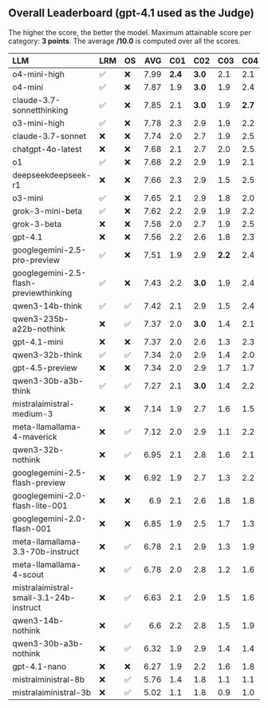 ## Overall Leaderboard (gpt-4.1 used as the Judge)

The higher the score, the better the model.
Maximum attainable score per category: **3 points**.
The average **/10.0** is computed over all the scores.

| LLM                                     | LRM                | OS                 |   AVG | C01     | C02     | C03     | C04     | C05     | C06     | C07     | C08     | C09     | C10     | C11     | C12     | C13     |
|:----------------------------------------|:-------------------|:-------------------|------:|:--------|:--------|:--------|:--------|:--------|:--------|:--------|:--------|:--------|:--------|:--------|:--------|:--------|
| o4-mini-high                            | :white_check_mark: | :x:                |  7.99 | **2.4** | **3.0** | 2.1     | 2.1     | 1.9     | **2.9** | 2.4     | 2.4     | 2.9     | 1.7     | 2.1     | 2.5     | 2.8     |
| o4-mini                                 | :white_check_mark: | :x:                |  7.87 | 1.9     | **3.0** | 1.9     | 2.4     | 1.9     | 2.7     | 2.5     | 2.2     | 2.8     | 1.9     | 2.3     | 2.6     | 2.6     |
| claude-3.7-sonnetthinking               | :white_check_mark: | :x:                |  7.85 | 2.1     | **3.0** | 1.9     | **2.7** | 1.9     | 2.8     | 2.5     | 2.2     | 2.8     | 1.4     | 2.2     | 2.6     | 2.7     |
| o3-mini-high                            | :white_check_mark: | :x:                |  7.78 | 2.3     | 2.9     | 1.9     | 2.2     | 2.1     | 2.8     | 2.2     | 2.3     | **2.9** | 1.5     | 2.2     | 2.4     | 2.6     |
| claude-3.7-sonnet                       | :x:                | :x:                |  7.74 | 2.0     | 2.7     | 1.9     | 2.5     | 1.8     | 2.5     | 2.4     | **2.4** | **2.9** | 1.8     | 2.0     | 2.6     | 2.7     |
| chatgpt-4o-latest                       | :x:                | :x:                |  7.68 | 2.1     | 2.7     | 2.0     | 2.5     | 1.9     | 2.8     | 2.5     | 1.6     | 2.7     | 1.4     | **2.4** | 2.5     | 2.7     |
| o1                                      | :white_check_mark: | :x:                |  7.68 | 2.2     | 2.9     | 1.9     | 2.1     | 2.0     | 2.5     | 2.5     | 2.4     | 2.8     | 1.6     | 2.0     | 2.4     | 2.7     |
| deepseekdeepseek-r1                     | :x:                | :x:                |  7.66 | 2.3     | 2.9     | 1.5     | 2.5     | 1.4     | 2.9     | 2.5     | 2.2     | 2.9     | 1.6     | 2.2     | 2.5     | 2.7     |
| o3-mini                                 | :white_check_mark: | :x:                |  7.65 | 2.1     | 2.9     | 1.8     | 2.0     | 2.0     | 2.8     | 2.5     | 2.2     | 2.8     | 1.4     | 1.9     | 2.4     | 2.8     |
| grok-3-mini-beta                        | :white_check_mark: | :x:                |  7.62 | 2.2     | 2.9     | 1.9     | 2.2     | 1.4     | 2.7     | 2.5     | 2.2     | 2.9     | 1.5     | 2.1     | **2.8** | 2.5     |
| grok-3-beta                             | :x:                | :x:                |  7.58 | 2.0     | 2.7     | 1.9     | 2.5     | 1.6     | 2.8     | **2.6** | 1.6     | 2.8     | 1.6     | 2.1     | 2.7     | 2.7     |
| gpt-4.1                                 | :x:                | :x:                |  7.56 | 2.2     | 2.6     | 1.8     | 2.3     | **2.2** | 2.8     | 2.4     | 1.6     | 2.8     | 1.2     | 2.3     | **2.8** | 2.6     |
| googlegemini-2.5-pro-preview            | :white_check_mark: | :x:                |  7.51 | 1.9     | 2.9     | **2.2** | 2.4     | 1.3     | 2.5     | 2.5     | 2.2     | **2.9** | 1.4     | 2.0     | 2.4     | 2.7     |
| googlegemini-2.5-flash-previewthinking  | :white_check_mark: | :x:                |  7.43 | 2.2     | **3.0** | 1.9     | 2.4     | 1.0     | 2.8     | 2.2     | 2.0     | 2.6     | 1.7     | 2.1     | 2.5     | 2.5     |
| qwen3-14b-think                         | :white_check_mark: | :white_check_mark: |  7.42 | 2.1     | 2.9     | 1.5     | 2.4     | 1.1     | 2.7     | 2.4     | 2.2     | 2.7     | 1.5     | 2.2     | 2.5     | 2.8     |
| qwen3-235b-a22b-nothink                 | :x:                | :white_check_mark: |  7.37 | 2.0     | **3.0** | 1.4     | 2.1     | 1.1     | 2.6     | 2.5     | 1.8     | **2.9** | **1.9** | 2.1     | 2.6     | 2.6     |
| gpt-4.1-mini                            | :x:                | :x:                |  7.37 | 2.0     | 2.6     | 1.3     | 2.3     | 1.6     | 2.8     | 2.3     | 2.2     | 2.8     | 1.1     | 2.2     | 2.7     | 2.6     |
| qwen3-32b-think                         | :white_check_mark: | :white_check_mark: |  7.34 | 2.0     | 2.9     | 1.4     | 2.0     | 1.6     | 2.8     | 2.5     | 1.4     | **2.9** | 1.6     | 2.3     | 2.5     | 2.7     |
| gpt-4.5-preview                         | :x:                | :x:                |  7.34 | 2.0     | 2.9     | 1.7     | 1.7     | 1.4     | 2.8     | 2.5     | 1.8     | 2.8     | 1.6     | 2.3     | 2.4     | 2.7     |
| qwen3-30b-a3b-think                     | :white_check_mark: | :white_check_mark: |  7.27 | 2.1     | **3.0** | 1.4     | 2.2     | 1.1     | 2.8     | 2.1     | 1.9     | **2.9** | 1.5     | 2.1     | 2.6     | 2.6     |
| mistralaimistral-medium-3               | :x:                | :x:                |  7.14 | 1.9     | 2.7     | 1.6     | 1.5     | 1.4     | 2.9     | 2.5     | 1.4     | **2.9** | 1.4     | 2.2     | 2.6     | **2.8** |
| meta-llamallama-4-maverick              | :x:                | :white_check_mark: |  7.12 | 2.0     | 2.9     | 1.1     | 2.2     | 0.8     | 2.8     | 2.6     | 2.4     | 2.8     | 1.3     | 1.9     | 2.5     | 2.5     |
| qwen3-32b-nothink                       | :x:                | :white_check_mark: |  6.95 | 2.1     | 2.8     | 1.6     | 2.1     | 1.2     | 2.7     | 2.2     | 1.2     | **2.9** | 1.2     | 2.3     | 2.3     | 2.5     |
| googlegemini-2.5-flash-preview          | :x:                | :x:                |  6.92 | 1.9     | 2.7     | 1.3     | 2.2     | 1.4     | 2.8     | 2.4     | 1.7     | 2.7     | 1.4     | 1.9     | 2.0     | 2.6     |
| googlegemini-2.0-flash-lite-001         | :x:                | :x:                |  6.9  | 2.1     | 2.6     | 1.8     | 1.8     | 1.5     | 2.9     | 2.5     | 1.1     | 2.8     | 1.4     | 1.9     | 1.9     | 2.5     |
| googlegemini-2.0-flash-001              | :x:                | :x:                |  6.85 | 1.9     | 2.5     | 1.7     | 1.3     | 1.1     | 2.9     | 2.1     | 2.4     | 2.9     | 1.2     | 2.1     | 2.3     | 2.4     |
| meta-llamallama-3.3-70b-instruct        | :x:                | :white_check_mark: |  6.78 | 2.1     | 2.9     | 1.3     | 1.9     | 0.9     | 2.7     | 2.2     | 1.5     | 2.9     | 1.3     | 2.0     | 2.4     | 2.5     |
| meta-llamallama-4-scout                 | :x:                | :white_check_mark: |  6.78 | 2.0     | 2.8     | 1.2     | 1.6     | 1.0     | 2.8     | 2.4     | 1.3     | 2.6     | 1.4     | 2.2     | 2.5     | 2.5     |
| mistralaimistral-small-3.1-24b-instruct | :x:                | :white_check_mark: |  6.63 | 2.1     | 2.9     | 1.5     | 1.6     | 1.5     | 2.2     | 1.9     | 1.2     | 2.7     | 1.4     | 1.8     | 2.4     | 2.6     |
| qwen3-14b-nothink                       | :x:                | :white_check_mark: |  6.6  | 2.2     | 2.8     | 1.5     | 1.9     | 1.1     | 2.9     | 2.2     | 0.5     | 2.9     | 1.0     | 2.2     | 2.2     | 2.5     |
| qwen3-30b-a3b-nothink                   | :x:                | :white_check_mark: |  6.32 | 1.9     | 2.9     | 1.4     | 1.4     | 0.9     | 2.8     | 1.9     | 1.1     | 2.7     | 1.4     | 1.9     | 2.1     | 2.3     |
| gpt-4.1-nano                            | :x:                | :x:                |  6.27 | 1.9     | 2.2     | 1.6     | 1.8     | 0.8     | 2.2     | 1.7     | 1.0     | 2.9     | 1.6     | 1.6     | 2.6     | 2.6     |
| mistralministral-8b                     | :x:                | :white_check_mark: |  5.76 | 1.4     | 1.8     | 1.1     | 1.1     | 1.3     | 2.6     | 2.1     | 1.2     | 2.8     | 1.4     | 1.9     | 1.9     | 1.9     |
| mistralaiministral-3b                   | :x:                | :white_check_mark: |  5.02 | 1.1     | 1.8     | 0.9     | 1.0     | 0.6     | 2.6     | 1.4     | 0.6     | 2.6     | 1.2     | 1.8     | 1.9     | 2.0     |
